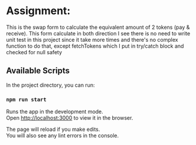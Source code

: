# Assignment:

This is the swap form to calculate the equivalent amount of 2 tokens (pay & receive). This form calculate in both direction
I see there is no need to write unit test in this project since it take more times and there's no complex function to do that, except fetchTokens which I put in try/catch block and checked for null safety

## Available Scripts

In the project directory, you can run:

### `npm run start`

Runs the app in the development mode.\
Open [http://localhost:3000](http://localhost:3000) to view it in the browser.

The page will reload if you make edits.\
You will also see any lint errors in the console.

